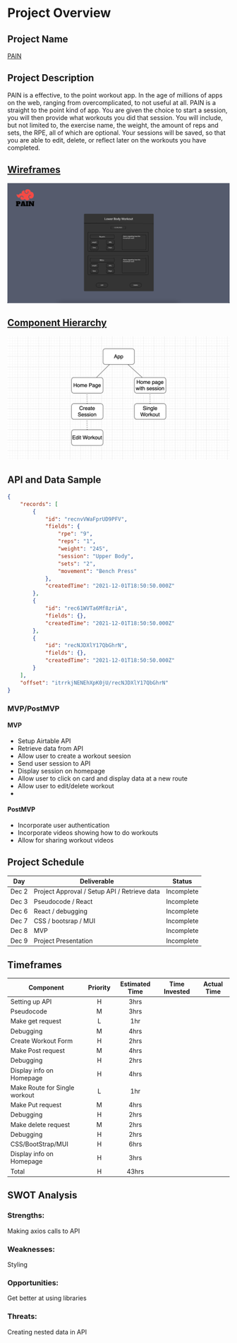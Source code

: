 # Project Overview

## Project Name
[PAIN]()


## Project Description

PAIN is a effective, to the point workout app. In the age of millions of apps on the web, ranging from overcomplicated, to not useful at all. PAIN is a straight to the point kind of app. You are given the choice to start a session, you will then provide what workouts you did that session. You will include, but not limited to, the exercise name, the weight, the amount of reps and sets, the RPE, all of which are optional. Your sessions will be saved, so that you are able to edit, delete, or reflect later on the workouts you have completed. 

## [Wireframes](https://www.figma.com/file/2wN4bziabZIT0CI8t6DTJb/PAIN?node-id=16%3A142)

![Getting Started](./client/src/components/photos/createSession.png)


## [Component Hierarchy](https://drive.google.com/file/d/1Vq2jO9JwvXZcufjqjo9cXe9uhgFR4_FV/view?usp=sharing)
![Getting Started](./client/src/components/photos/hierarchy.png)


## API and Data Sample

```json
{
    "records": [
        {
            "id": "recnvVWaFprUD9PFV",
            "fields": {
                "rpe": "9",
                "reps": "1",
                "weight": "245",
                "session": "Upper Body",
                "sets": "2",
                "movement": "Bench Press"
            },
            "createdTime": "2021-12-01T18:50:50.000Z"
        },
        {
            "id": "rec61WVTa6Mf8zriA",
            "fields": {},
            "createdTime": "2021-12-01T18:50:50.000Z"
        },
        {
            "id": "recNJDXlY17QbGhrN",
            "fields": {},
            "createdTime": "2021-12-01T18:50:50.000Z"
        }
    ],
    "offset": "itrrkjNENEhXpK0jU/recNJDXlY17QbGhrN"
}
```

### MVP/PostMVP

#### MVP 

- Setup Airtable API
- Retrieve data from API
- Allow user to create a workout seesion 
- Send user session to API
- Display session on homepage
- Allow user to click on card and display data at a new route
- Allow user to edit/delete workout
- 

#### PostMVP  

- Incorporate user authentication
- Incorporate videos showing how to do workouts
- Allow for sharing workout videos

## Project Schedule

|  Day | Deliverable | Status
|---|---| ---|
|Dec 2| Project Approval / Setup API / Retrieve data | Incomplete
|Dec 3| Pseudocode / React  | Incomplete
|Dec 6| React / debugging | Incomplete
|Dec 7| CSS / bootsrap / MUI | Incomplete
|Dec 8| MVP | Incomplete
|Dec 9| Project Presentation | Incomplete

## Timeframes

| Component | Priority | Estimated Time | Time Invested | Actual Time |
| --- | :---: |  :---: | :---: | :---: |
| Setting up API | H | 3hrs|  |  |
| Pseudocode | M | 3hrs|  |  |
| Make get request | L | 1hr |  |  |
| Debugging | M | 4hrs|  |  |
| Create Workout Form | H | 2hrs|  |  |
| Make Post request | M | 4hrs|  |  |
| Debugging | H | 2hrs|  |  |
| Display info on Homepage | H | 4hrs|  |  |
| Make Route for Single workout | L | 1hr|  |  |
| Make Put request | M | 4hrs|  |  |
| Debugging | H | 2hrs|  |  |
| Make delete request | M | 2hrs|  |  |
| Debugging | H | 2hrs|  |  |
| CSS/BootStrap/MUI | H | 6hrs|  |  |
| Display info on Homepage | H | 3hrs|  |  |
| Total | H | 43hrs|  |  |

## SWOT Analysis

### Strengths:
Making axios calls to API

### Weaknesses:
Styling

### Opportunities:
Get better at using libraries

### Threats:
Creating nested data in API